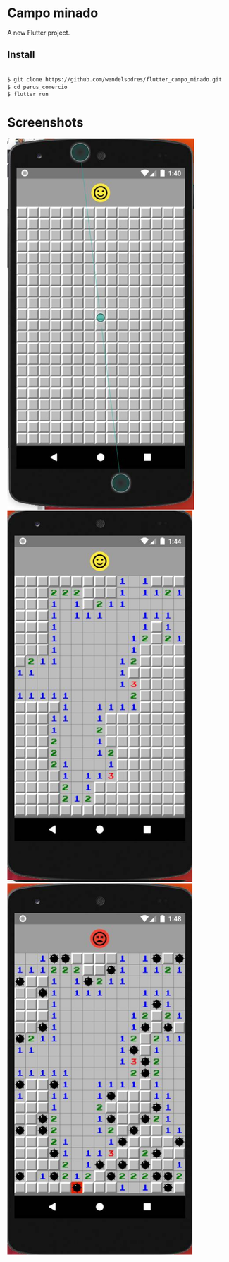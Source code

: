 # Campo minado

A new Flutter project.

## Install

```bash

$ git clone https://github.com/wendelsodres/flutter_campo_minado.git
$ cd perus_comercio
$ flutter run
```
# Screenshots

<img height="840px" src="raw/initial_screen.jpg" />
<img height="840px" src="raw/initial_screen1.jpg" />
<img height="840px" src="raw/game_over.jpg" />